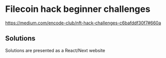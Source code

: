 # Filecoin hack beginner challenges

https://medium.com/encode-club/nft-hack-challenges-c6bafddf30f7#660a

## Solutions

Solutions are presented as a React/Next website
